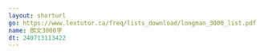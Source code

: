 ```yaml
---
layout: shorturl
go: https://www.lextutor.ca/freq/lists_download/longman_3000_list.pdf
name: 朗文3000字
dt: 240713113422
---
```

